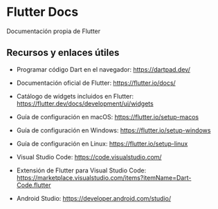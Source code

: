 # Flutter Docs

Documentación propia de Flutter

## Recursos y enlaces útiles

- Programar código Dart en el navegador: https://dartpad.dev/

- Documentación oficial de Flutter: https://flutter.io/docs/

- Catálogo de widgets incluidos en Flutter: https://flutter.dev/docs/development/ui/widgets

- Guía de configuración en macOS: https://flutter.io/setup-macos

- Guía de configuración en Windows: https://flutter.io/setup-windows

- Guía de configuración en Linux: https://flutter.io/setup-linux

- Visual Studio Code: https://code.visualstudio.com/

- Extensión de Flutter para Visual Studio Code: https://marketplace.visualstudio.com/items?itemName=Dart-Code.flutter

- Android Studio: https://developer.android.com/studio/